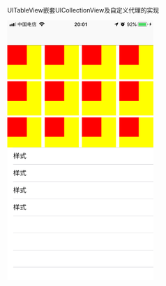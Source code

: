 UITableView嵌套UICollectionView及自定义代理的实现

<img src="https://github.com/zhigangwu/zhigangwu.github.io/blob/master/images/IMG_2123.PNG?raw=true" width="335" hegiht="667" align=center />

